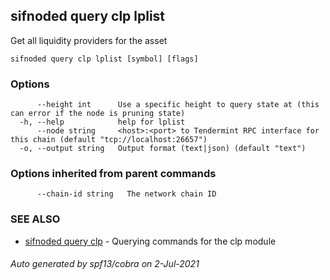 ## sifnoded query clp lplist

Get all liquidity providers for the asset 

```
sifnoded query clp lplist [symbol] [flags]
```

### Options

```
      --height int      Use a specific height to query state at (this can error if the node is pruning state)
  -h, --help            help for lplist
      --node string     <host>:<port> to Tendermint RPC interface for this chain (default "tcp://localhost:26657")
  -o, --output string   Output format (text|json) (default "text")
```

### Options inherited from parent commands

```
      --chain-id string   The network chain ID
```

### SEE ALSO

* [sifnoded query clp](sifnoded_query_clp.md)	 - Querying commands for the clp module

###### Auto generated by spf13/cobra on 2-Jul-2021
